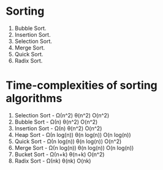 # Sorting

1. Bubble Sort.
2. Insertion Sort.
3. Selection Sort.
4. Merge Sort.
5. Quick Sort.
6. Radix Sort.

# Time-complexities of sorting algorithms
1. Selection Sort -	Ω(n^2)  	θ(n^2)  	O(n^2)	 
2. Bubble Sort -    Ω(n)  	  θ(n^2)	  O(n^2)	 
3. Insertion Sort -	Ω(n)	    θ(n^2)	  O(n^2)	 
4. Heap Sort - 	 Ω(n log(n))	θ(n log(n))	 O(n log(n))	 
5. Quick Sort - 	Ω(n log(n))	θ(n log(n))	O(n^2)	 
6. Merge Sort - 	Ω(n log(n))	θ(n log(n))	O(n log(n))	 
7. Bucket Sort	- Ω(n+k)	     θ(n+k)  	O(n^2)	 
8. Radix Sort	-  Ω(nk)      	θ(nk)	   O(nk)
